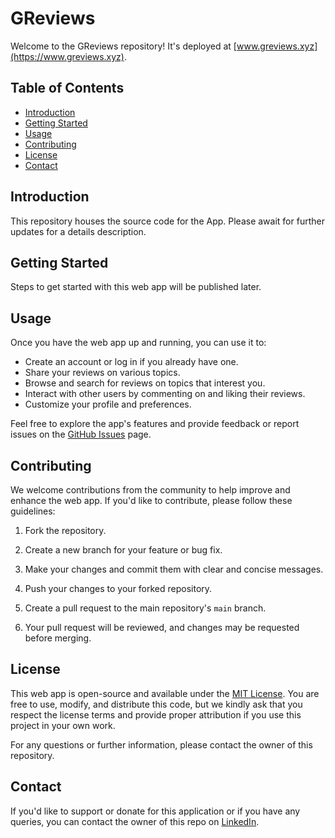 # GReviews

Welcome to the GReviews repository! It's deployed at [www.greviews.xyz](https://www.greviews.xyz).

## Table of Contents
- [Introduction](#introduction)
- [Getting Started](#getting-started)
- [Usage](#usage)
- [Contributing](#contributing)
- [License](#license)
- [Contact](#contact)

## Introduction

This repository houses the source code for the App. Please await for further updates for a details description.

## Getting Started

Steps to get started with this web app will be published later.

## Usage

Once you have the web app up and running, you can use it to:

- Create an account or log in if you already have one.
- Share your reviews on various topics.
- Browse and search for reviews on topics that interest you.
- Interact with other users by commenting on and liking their reviews.
- Customize your profile and preferences.

Feel free to explore the app's features and provide feedback or report issues on the [GitHub Issues](https://github.com/g-irishm/greviews/issues) page.

## Contributing

We welcome contributions from the community to help improve and enhance the web app. If you'd like to contribute, please follow these guidelines:

1. Fork the repository.

2. Create a new branch for your feature or bug fix.

3. Make your changes and commit them with clear and concise messages.

4. Push your changes to your forked repository.

5. Create a pull request to the main repository's `main` branch.

6. Your pull request will be reviewed, and changes may be requested before merging.

## License

This web app is open-source and available under the [MIT License](LICENSE). You are free to use, modify, and distribute this code, but we kindly ask that you respect the license terms and provide proper attribution if you use this project in your own work.

For any questions or further information, please contact the owner of this repository.

## Contact

If you'd like to support or donate for this application or if you have any queries, you can contact the owner of this repo on [LinkedIn](https://www.linkedin.com/in/g-irishm/).